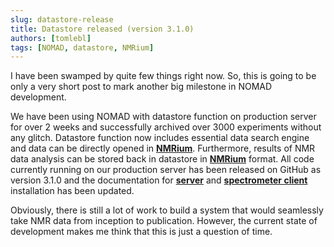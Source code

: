 ```yaml
---
slug: datastore-release
title: Datastore released (version 3.1.0)
authors: [tomlebl]
tags: [NOMAD, datastore, NMRium]
---
```


I have been swamped by quite few things right now. So, this is going to be only a very short post to mark another big milestone in NOMAD development.

We have been using NOMAD with datastore function on production server for over 2 weeks and successfully archived over 3000 experiments without any glitch. Datastore function now includes essential data search engine and data can be directly opened in **[NMRium](https://www.nmrium.org/)**. Furthermore, results of NMR data analysis can be stored back in datastore in **[NMRium](https://www.nmrium.org/)** format. All code currently running on our production server has been released on GitHub as version 3.1.0 and the documentation for **[server](/website/docs/getting-started/server-installation)** and **[spectrometer client](/website/docs/getting-started/client-installation)** installation has been updated.

Obviously, there is still a lot of work to build a system that would seamlessly take NMR data from inception to publication. However, the current state of development makes me think that this is just a question of time.
